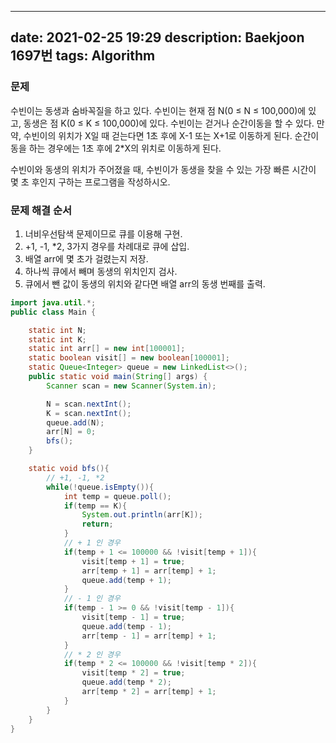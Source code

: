 
---
date: 2021-02-25 19:29
description: Baekjoon 1697번
tags: Algorithm
---

### 문제
수빈이는 동생과 숨바꼭질을 하고 있다. 수빈이는 현재 점 N(0 ≤ N ≤ 100,000)에 있고, 동생은 점 K(0 ≤ K ≤ 100,000)에 있다. 수빈이는 걷거나 순간이동을 할 수 있다. 만약, 수빈이의 위치가 X일 때 걷는다면 1초 후에 X-1 또는 X+1로 이동하게 된다. 순간이동을 하는 경우에는 1초 후에 2*X의 위치로 이동하게 된다.

수빈이와 동생의 위치가 주어졌을 때, 수빈이가 동생을 찾을 수 있는 가장 빠른 시간이 몇 초 후인지 구하는 프로그램을 작성하시오.

### 문제 해결 순서
1. 너비우선탐색 문제이므로 큐를 이용해 구현.
2. +1, -1, *2, 3가지 경우를 차례대로 큐에 삽입.
3. 배열 arr에 몇 초가 걸렸는지 저장.
3. 하나씩 큐에서 빼며 동생의 위치인지 검사.
4. 큐에서 뺀 값이 동생의 위치와 같다면 배열 arr의 동생 번째를 출력.

```java
import java.util.*;
public class Main {

    static int N;
    static int K;
    static int arr[] = new int[100001];
    static boolean visit[] = new boolean[100001];
    static Queue<Integer> queue = new LinkedList<>();
    public static void main(String[] args) {
        Scanner scan = new Scanner(System.in);

        N = scan.nextInt();
        K = scan.nextInt();
        queue.add(N);
        arr[N] = 0;
        bfs();
    }

    static void bfs(){
        // +1, -1, *2
        while(!queue.isEmpty()){
            int temp = queue.poll();
            if(temp == K){
                System.out.println(arr[K]);
                return;
            }
            // + 1 인 경우
            if(temp + 1 <= 100000 && !visit[temp + 1]){
                visit[temp + 1] = true;
                arr[temp + 1] = arr[temp] + 1;
                queue.add(temp + 1);
            }
            // - 1 인 경우
            if(temp - 1 >= 0 && !visit[temp - 1]){
                visit[temp - 1] = true;
                queue.add(temp - 1);
                arr[temp - 1] = arr[temp] + 1;
            }
            // * 2 인 경우
            if(temp * 2 <= 100000 && !visit[temp * 2]){
                visit[temp * 2] = true;
                queue.add(temp * 2);
                arr[temp * 2] = arr[temp] + 1;
            }
        }
    }
}
```
